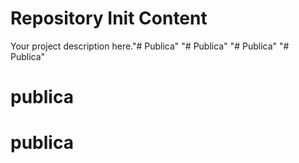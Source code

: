 Repository Init Content
=======================

Your project description here."# Publica" 
"# Publica" 
"# Publica" 
"# Publica" 
# publica
# publica

